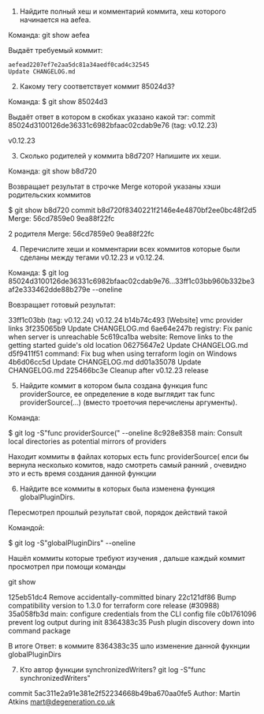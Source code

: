 1. Найдите полный хеш и комментарий коммита, хеш которого начинается на aefea.

Команда:
git show aefea

Выдаёт требуемый коммит:


    aefead2207ef7e2aa5dc81a34aedf0cad4c32545
    Update CHANGELOG.md

2. Какому тегу соответствует коммит 85024d3?



Команда:
$ git show 85024d3

Выдаёт ответ в котором в скобках указано какой тэг:
commit 85024d3100126de36331c6982bfaac02cdab9e76 (tag: v0.12.23)

v0.12.23

3. Сколько родителей у коммита b8d720? Напишите их хеши.


Команда: 
git show b8d720

Возвращает результат в строчке Merge которой указаны хэши родительских коммитов

$ git show b8d720
commit b8d720f8340221f2146e4e4870bf2ee0bc48f2d5
Merge: 56cd7859e0 9ea88f22fc


2 родителя
Merge: 
56cd7859e0 
9ea88f22fc

4. Перечислите хеши и комментарии всех коммитов которые были сделаны между тегами v0.12.23 и v0.12.24.

Команда:
$ git log 85024d3100126de36331c6982bfaac02cdab9e76...33ff1c03bb960b332be3af2e333462dde88b279e --oneline

Вовзращает готовый результат:


33ff1c03bb (tag: v0.12.24) v0.12.24
b14b74c493 [Website] vmc provider links
3f235065b9 Update CHANGELOG.md
6ae64e247b registry: Fix panic when server is unreachable
5c619ca1ba website: Remove links to the getting started guide's old location
06275647e2 Update CHANGELOG.md
d5f9411f51 command: Fix bug when using terraform login on Windows
4b6d06cc5d Update CHANGELOG.md
dd01a35078 Update CHANGELOG.md
225466bc3e Cleanup after v0.12.23 release


5. Найдите коммит в котором была создана функция func providerSource, ее определение в коде выглядит так func providerSource(...) (вместо троеточия перечислены аргументы).


Команда:

$ git log -S"func providerSource(" --oneline
8c928e8358 main: Consult local directories as potential mirrors of providers

Находит коммиты в файлах которых есть func providerSource( елси бы вернула несколько комитов, надо смотреть самый ранний , очевидно это и есть время создания данной функции



6. Найдите все коммиты в которых была изменена функция globalPluginDirs.

Пересмотрел прошлый результат свой, порядок действий такой

Командой:

$ git log -S"globalPluginDirs" --oneline

Нашёл коммиты которые требуют изучения , дальше каждый коммит просмотрел при помощи команды 

git show 

125eb51dc4 Remove accidentally-committed binary
22c121df86 Bump compatibility version to 1.3.0 for terraform core release (#30988)
35a058fb3d main: configure credentials from the CLI config file
c0b1761096 prevent log output during init
8364383c35 Push plugin discovery down into command package


В итоге 
Ответ:
в коммите 8364383c35 шло изменение данной фукнции globalPluginDirs


7. Кто автор функции synchronizedWriters?
git log -S"func synchronizedWriters"

commit 5ac311e2a91e381e2f52234668b49ba670aa0fe5
Author: Martin Atkins <mart@degeneration.co.uk>
